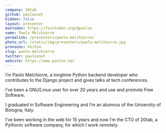 ```yaml
---
company: 20tab
github: pauloxnet
hidden: false
layout: presenter
mastodon: https://fosstodon.org/@paulox
name: Paolo Melchiorre
permalink: /presenters/paolo-melchiorre/
photo_url: /static/img/presenters/paolo-melchiorre.jpg
pronouns: he/him
slug: paolo-melchiorre
twitter: pauloxnet
website: https://www.paulox.net
---
```


I’m Paolo Melchiorre, a longtime Python backend developer who contributes to the Django project and gives talks at tech conferences.

I’ve been a GNU/Linux user for over 20 years and use and promote Free Software.

I graduated in Software Engineering and I’m an alumnus of the University of Bologna, Italy.

I’ve been working in the web for 15 years and now I’m the CTO of 20tab, a Pythonic software company, for which I work remotely.
